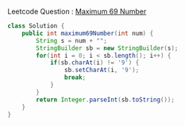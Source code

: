 Leetcode Question : [Maximum 69 Number](https://leetcode.com/problems/maximum-69-number/)

```java
class Solution {
    public int maximum69Number(int num) {
        String s = num + "";
        StringBuilder sb = new StringBuilder(s);
        for(int i = 0; i < sb.length(); i++) {
            if(sb.charAt(i) != '9') {
                sb.setCharAt(i, '9');
                break;
            }
        }
        return Integer.parseInt(sb.toString());
    }
}
```
